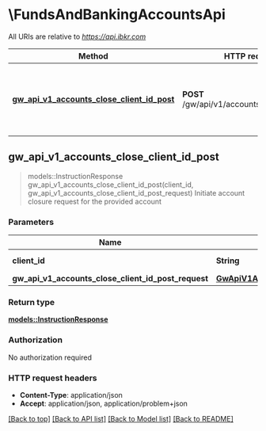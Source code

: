 # \FundsAndBankingAccountsApi

All URIs are relative to *https://api.ibkr.com*

Method | HTTP request | Description
------------- | ------------- | -------------
[**gw_api_v1_accounts_close_client_id_post**](FundsAndBankingAccountsApi.md#gw_api_v1_accounts_close_client_id_post) | **POST** /gw/api/v1/accounts/close/{clientId} | Initiate account closure request for the provided account



## gw_api_v1_accounts_close_client_id_post

> models::InstructionResponse gw_api_v1_accounts_close_client_id_post(client_id, gw_api_v1_accounts_close_client_id_post_request)
Initiate account closure request for the provided account

### Parameters


Name | Type | Description  | Required | Notes
------------- | ------------- | ------------- | ------------- | -------------
**client_id** | **String** | The client's clientId | [required] |
**gw_api_v1_accounts_close_client_id_post_request** | [**GwApiV1AccountsCloseClientIdPostRequest**](GwApiV1AccountsCloseClientIdPostRequest.md) |  | [required] |

### Return type

[**models::InstructionResponse**](InstructionResponse.md)

### Authorization

No authorization required

### HTTP request headers

- **Content-Type**: application/json
- **Accept**: application/json, application/problem+json

[[Back to top]](#) [[Back to API list]](../README.md#documentation-for-api-endpoints) [[Back to Model list]](../README.md#documentation-for-models) [[Back to README]](../README.md)

